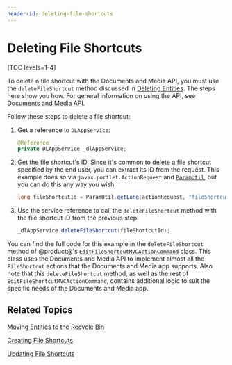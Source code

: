 ```yaml
---
header-id: deleting-file-shortcuts
---
```


# Deleting File Shortcuts

[TOC levels=1-4]

To delete a file shortcut with the Documents and Media API, you must use the 
`deleteFileShortcut` method discussed in 
[Deleting Entities](/docs/7-2/frameworks/-/knowledge_base/f/deleting-entities). 
The steps here show you how. For general information on using the API, see 
[Documents and Media API](/docs/7-2/frameworks/-/knowledge_base/f/documents-and-media-api). 

Follow these steps to delete a file shortcut: 

1.  Get a reference to `DLAppService`: 

    ```java
    @Reference
    private DLAppService _dlAppService;
    ```

2.  Get the file shortcut's ID. Since it's common to delete a file shortcut 
    specified by the end user, you can extract its ID from the request. This 
    example does so via `javax.portlet.ActionRequest` and 
    [`ParamUtil`](@platform-ref@/7.2-latest/javadocs/portal-kernel/com/liferay/portal/kernel/util/ParamUtil.html), 
    but you can do this any way you wish: 

    ```java
    long fileShortcutId = ParamUtil.getLong(actionRequest, "fileShortcutId");
    ```

3.  Use the service reference to call the `deleteFileShortcut` method with the 
    file shortcut ID from the previous step: 

    ```java
    _dlAppService.deleteFileShortcut(fileShortcutId);
    ```

You can find the full code for this example in the `deleteFileShortcut` method 
of @product@'s 
[`EditFileShortcutMVCActionCommand`](https://github.com/liferay/liferay-portal/blob/master/modules/apps/document-library/document-library-web/src/main/java/com/liferay/document/library/web/internal/portlet/action/EditFileShortcutMVCActionCommand.java) 
class. This class uses the Documents and Media API to implement almost all the 
`FileShortcut` actions that the Documents and Media app supports. Also note that 
this `deleteFileShortcut` method, as well as the rest of 
`EditFileShortcutMVCActionCommand`, contains additional logic to suit the 
specific needs of the Documents and Media app. 

## Related Topics

[Moving Entities to the Recycle Bin](/docs/7-2/frameworks/-/knowledge_base/f/moving-entities-to-the-recycle-bin)

[Creating File Shortcuts](/docs/7-2/frameworks/-/knowledge_base/f/creating-file-shortcuts)

[Updating File Shortcuts](/docs/7-2/frameworks/-/knowledge_base/f/updating-file-shortcuts)
